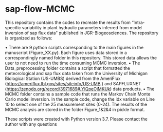 # sap-flow-MCMC
This repository contains the codes to recreate the results from “Intra-specific variability in plant hydraulic parameters inferred from model inversion of sap flux data” published in JGR-Biogeosciences. The repository is organized as follows:

•	There are 9 python scripts corresponding to the main figures in the manuscript (Figure_XX.py).  Each figure uses data stored in a correspondingly named folder in this repository.  This stored data allows the user to not need to run the time consuming MCMC inversion.
•	The Data_preprocessing folder contains a script that formatted the meteorological and sap flux data taken from the University of Michigan Biological Station (US-UMBS) derived from the AmeriFlux (https://ameriflux.lbl.gov/sites/siteinfo/US-UMB ) and SAPFLUXNET (https://zenodo.org/record/3971689#.YlQpeOjMKUk) data products.
•	The MCMC folder contains a sample code that runs the Markov Chain Monte Carlo model inversion.  In the sample code, change the idx variable on Line 10 to select one of the 25 measurement sites (0-24). The results of the MCMC analysis are stored in the folder Figure_1&2&4  in pickle format.

These scripts were created with Python version 3.7.  Please contact the author with any questions
